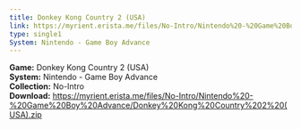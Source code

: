 ```yaml
---
title: Donkey Kong Country 2 (USA)
link: https://myrient.erista.me/files/No-Intro/Nintendo%20-%20Game%20Boy%20Advance/Donkey%20Kong%20Country%202%20(USA).zip
type: single1
System: Nintendo - Game Boy Advance
---
```

<b>Game:</b> Donkey Kong Country 2 (USA)<br>
<b>System:</b> Nintendo - Game Boy Advance<br>
<b>Collection:</b> No-Intro<br>
<b>Download:</b> https://myrient.erista.me/files/No-Intro/Nintendo%20-%20Game%20Boy%20Advance/Donkey%20Kong%20Country%202%20(USA).zip